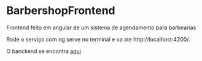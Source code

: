 # BarbershopFrontend

Frontend feito em angular de um sistema de agendamento para barbearias

Rode o serviço com ng serve no terminal e va ate http://localhost:4200/.

O banckend se encontra [aqui](https://github.com/msck1/Barbershop-API)

